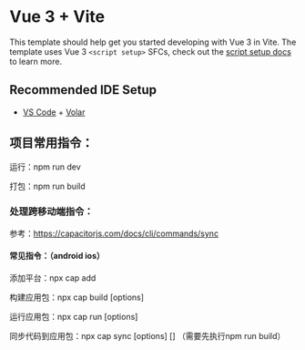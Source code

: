 # Vue 3 + Vite

This template should help get you started developing with Vue 3 in Vite. The template uses Vue 3 `<script setup>` SFCs, check out the [script setup docs](https://v3.vuejs.org/api/sfc-script-setup.html#sfc-script-setup) to learn more.

## Recommended IDE Setup

- [VS Code](https://code.visualstudio.com/) + [Volar](https://marketplace.visualstudio.com/items?itemName=Vue.volar)

## 项目常用指令：

运行：npm run dev

打包：npm run build

### 处理跨移动端指令：

参考：https://capacitorjs.com/docs/cli/commands/sync

#### 常见指令：（android  ios）

添加平台：npx cap add <platform>

构建应用包：npx cap build [options] <platform>

运行应用包：npx cap run [options] <platform>

同步代码到应用包：npx cap sync [options] [<platform>]    （需要先执行npm run build）